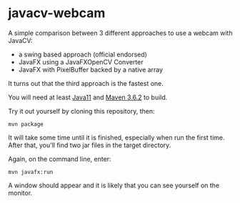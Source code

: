 # javacv-webcam

A simple comparison between 3 different approaches to use a webcam with JavaCV:

- a swing based approach (official endorsed)
- JavaFX using a JavaFXOpenCV Converter
- JavaFX with PixelBuffer backed by a native array

It turns out that the third approach is the fastest one.

You will need at least [Java11](https://adoptopenjdk.net) and [Maven 3.6.2](https://maven.apache.org/) to build.

Try it out yourself by cloning this repository, then:

    mvn package
  
It will take some time until it is finished, especially when run the first time. After that, you'll find two jar files in the target directory.

Again, on the command line, enter:

    mvn javafx:run
     
A window should appear and it is likely that you can see yourself on the monitor.

